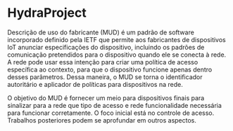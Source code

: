 # HydraProject

Descrição de uso do fabricante (MUD) é um padrão de software incorporado definido pela IETF que permite aos fabricantes de dispositivos IoT anunciar especificações do dispositivo, incluindo os padrões de comunicação pretendidos para o dispositivo quando ele se conecta à rede. A rede pode usar essa intenção para criar uma política de acesso específica ao contexto, para que o dispositivo funcione apenas dentro desses parâmetros. Dessa maneira, o MUD se torna o identificador autoritário e aplicador de políticas para dispositivos na rede.


O objetivo do MUD é fornecer um meio para
   dispositivos finais para sinalizar para a rede que tipo de acesso e rede
   funcionalidade necessária para funcionar corretamente. O foco inicial
   está no controle de acesso. Trabalhos posteriores podem se aprofundar em outros aspectos.

